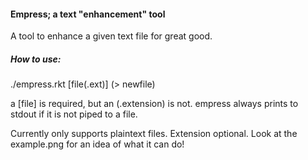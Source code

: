 #### Empress; a text "enhancement" tool
A tool to enhance a given text file for great good.

##### How to use:
./empress.rkt [file(.ext)] (> newfile)

a [file] is required, but an (.extension) is not. empress always prints to stdout if it is not piped to a file.

Currently only supports plaintext files. Extension optional. Look at the example.png for an idea of what it can do!
